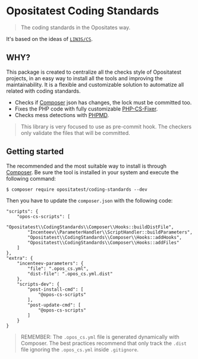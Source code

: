 # Opositatest Coding Standards
> The coding standards in the Opositates way.

It's based on the ideas of [`LIN3S/CS`](https://github.com/LIN3S/CS).

## WHY?
This package is created to centralize all the checks style of Opositatest projects, in an easy way to install all the tools
and improving the maintainability. It is a flexible and customizable solution to automatize all related with coding
standards.

* Checks if [Composer][2] json has changes, the lock must be committed too.
* Fixes the PHP code with fully customizable [PHP-CS-Fixer][3].
* Checks mess detections with [PHPMD][4].

> This library is very focused to use as pre-commit hook. The checkers only validate the files that will be committed.

## Getting started
The recommended and the most suitable way to install is through [Composer][2]. Be sure the tool is installed in
your system and execute the following command:
```
$ composer require opositatest/coding-standards --dev
```
Then you have to update the `composer.json` with the following code:
```
"scripts": {
    "opos-cs-scripts": [
        "Opositatest\\CodingStandards\\Composer\\Hooks::buildDistFile",
        "Incenteev\\ParameterHandler\\ScriptHandler::buildParameters",
        "Opositatest\\CodingStandards\\Composer\\Hooks::addHooks",
        "Opositatest\\CodingStandards\\Composer\\Hooks::addFiles"
    ]
},
"extra": {
    "incenteev-parameters": {
        "file": ".opos_cs.yml",
        "dist-file": ".opos_cs.yml.dist"
    },
    "scripts-dev": {
        "post-install-cmd": [
            "@opos-cs-scripts"
        ],
        "post-update-cmd": [
            "@opos-cs-scripts"
        ]
    }
}
```

> REMEMBER: The `.opos_cs.yml` file is generated dynamically with Composer. The best practices recommend that only
track the `.dist` file ignoring the `.opos_cs.yml` inside `.gitignore`.

[1]: http://php.net/
[2]: https://getcomposer.org/
[3]: http://cs.sensiolabs.org/
[4]: http://phpmd.org/
